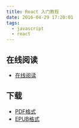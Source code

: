 ```yaml
---
title: React 入门教程
date: 2016-04-29 17:20:01
tags:
  - javascript
  - react
---
```



## 在线阅读 ##

+ [在线阅读](http://wiki.jikexueyuan.com/project/react-tutorial/)

## 下载 ##

+ [PDF格式](http://wiki.jikexueyuan.com/download/react-tutorial/pdf/)
+ [EPUB格式](http://wiki.jikexueyuan.com/download/react-tutorial/epub/)
